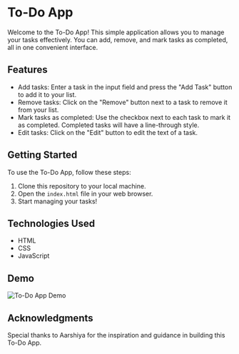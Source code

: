 # To-Do App

Welcome to the To-Do App! This simple application allows you to manage your tasks effectively. You can add, remove, and mark tasks as completed, all in one convenient interface.

## Features

- Add tasks: Enter a task in the input field and press the "Add Task" button to add it to your list.
- Remove tasks: Click on the "Remove" button next to a task to remove it from your list.
- Mark tasks as completed: Use the checkbox next to each task to mark it as completed. Completed tasks will have a line-through style.
- Edit tasks: Click on the "Edit" button to edit the text of a task.

## Getting Started

To use the To-Do App, follow these steps:

1. Clone this repository to your local machine.
2. Open the `index.html` file in your web browser.
3. Start managing your tasks!

## Technologies Used

- HTML
- CSS
- JavaScript

## Demo

![To-Do App Demo](todo-demo.gif)


## Acknowledgments

Special thanks to Aarshiya for the inspiration and guidance in building this To-Do App.